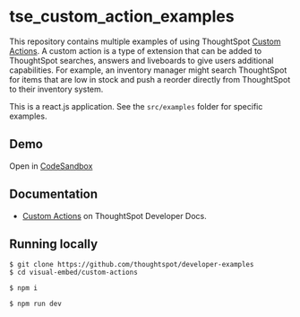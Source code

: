 # tse_custom_action_examples

This repository contains multiple examples of using ThoughtSpot [Custom Actions](https://developers.thoughtspot.com/docs/?pageid=customize-actions). A custom action is a type of extension that can be added to ThoughtSpot searches, answers and liveboards to give users additional capabilities. For example, an inventory manager might search ThoughtSpot for items that are low in stock and push a reorder directly from ThoughtSpot to their inventory system.

This is a react.js application.  See the `src/examples` folder for specific examples.

## Demo

Open in [CodeSandbox](https://codesandbox.io/p/sandbox/github/thoughtspot/tree/main/visual-embed/custom-actions)

## Documentation

- [Custom Actions](https://developers.thoughtspot.com/docs/?pageid=customize-actions) on ThoughtSpot Developer Docs.

## Running locally

```
$ git clone https://github.com/thoughtspot/developer-examples
$ cd visual-embed/custom-actions
```
```
$ npm i
```
```
$ npm run dev
```
  

